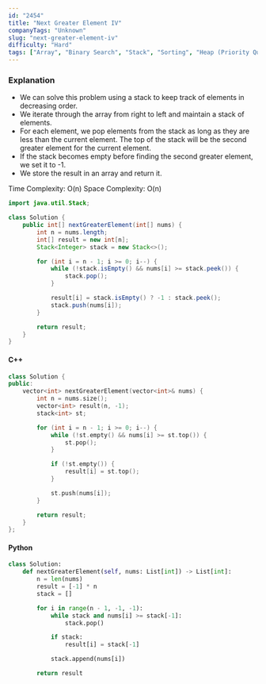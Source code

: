 ```yaml
---
id: "2454"
title: "Next Greater Element IV"
companyTags: "Unknown"
slug: "next-greater-element-iv"
difficulty: "Hard"
tags: ["Array", "Binary Search", "Stack", "Sorting", "Heap (Priority Queue)", "Monotonic Stack"]
---
```


### Explanation
- We can solve this problem using a stack to keep track of elements in decreasing order.
- We iterate through the array from right to left and maintain a stack of elements.
- For each element, we pop elements from the stack as long as they are less than the current element. The top of the stack will be the second greater element for the current element.
- If the stack becomes empty before finding the second greater element, we set it to -1.
- We store the result in an array and return it.

Time Complexity: O(n)
Space Complexity: O(n)

```java
import java.util.Stack;

class Solution {
    public int[] nextGreaterElement(int[] nums) {
        int n = nums.length;
        int[] result = new int[n];
        Stack<Integer> stack = new Stack<>();

        for (int i = n - 1; i >= 0; i--) {
            while (!stack.isEmpty() && nums[i] >= stack.peek()) {
                stack.pop();
            }

            result[i] = stack.isEmpty() ? -1 : stack.peek();
            stack.push(nums[i]);
        }

        return result;
    }
}
```

#### C++
```cpp
class Solution {
public:
    vector<int> nextGreaterElement(vector<int>& nums) {
        int n = nums.size();
        vector<int> result(n, -1);
        stack<int> st;

        for (int i = n - 1; i >= 0; i--) {
            while (!st.empty() && nums[i] >= st.top()) {
                st.pop();
            }

            if (!st.empty()) {
                result[i] = st.top();
            }

            st.push(nums[i]);
        }

        return result;
    }
};
```

#### Python
```python
class Solution:
    def nextGreaterElement(self, nums: List[int]) -> List[int]:
        n = len(nums)
        result = [-1] * n
        stack = []

        for i in range(n - 1, -1, -1):
            while stack and nums[i] >= stack[-1]:
                stack.pop()

            if stack:
                result[i] = stack[-1]

            stack.append(nums[i])

        return result
```